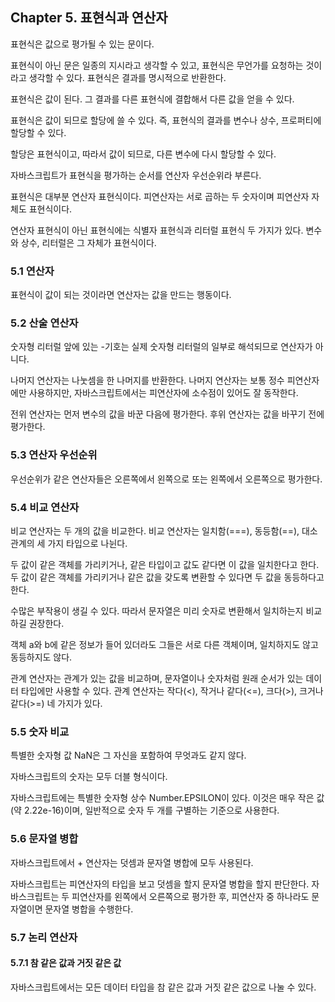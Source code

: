## Chapter 5. 표현식과 연산자

표현식은 값으로 평가될 수 있는 문이다.

표현식이 아닌 문은 일종의 지시라고 생각할 수 있고, 표현식은 무언가를 요청하는 것이라고 생각할 수 있다.
표현식은 결과를 명시적으로 반환한다.

표현식은 값이 된다.
그 결과를 다른 표현식에 결합해서 다른 값을 얻을 수 있다.

표현식은 값이 되므로 할당에 쓸 수 있다.
즉, 표현식의 결과를 변수나 상수, 프로퍼티에 할당할 수 있다.

할당은 표현식이고, 따라서 값이 되므로, 다른 변수에 다시 할당할 수 있다.

자바스크립트가 표현식을 평가하는 순서를 연산자 우선순위라 부른다.

표현식은 대부분 연산자 표현식이다.
피연산자는 서로 곱하는 두 숫자이며 피연산자 자체도 표현식이다.

연산자 표현식이 아닌 표현식에는 식별자 표현식과 리터럴 표현식 두 가지가 있다.
변수와 상수, 리터럴은 그 자체가 표현식이다.

### 5.1 연산자

표현식이 값이 되는 것이라면 연산자는 값을 만드는 행동이다.

### 5.2 산술 연산자

숫자형 리터럴 앞에 있는 -기호는 실제 숫자형 리터럴의 일부로 해석되므로 연산자가 아니다.

나머지 연산자는 나눗셈을 한 나머지를 반환한다.
나머지 연산자는 보통 정수 피연산자에만 사용하지만, 자바스크립트에서는 피연산자에 소수점이 있어도 잘 동작한다.

전위 연산자는 먼저 변수의 값을 바꾼 다음에 평가한다.
후위 연산자는 값을 바꾸기 전에 평가한다.

### 5.3 연산자 우선순위

우선순위가 같은 연산자들은 오른쪽에서 왼쪽으로 또는 왼쪽에서 오른쪽으로 평가한다.

### 5.4 비교 연산자

비교 연산자는 두 개의 값을 비교한다.
비교 연산자는 일치함(===), 동등함(==), 대소 관계의 세 가지 타입으로 나뉜다.

두 값이 같은 객체를 가리키거나, 같은 타입이고 값도 같다면 이 값을 일치한다고 한다.
두 값이 같은 객체를 가리키거나 같은 값을 갖도록 변환할 수 있다면 두 값을 동등하다고 한다.

수많은 부작용이 생길 수 있다.
따라서 문자열은 미리 숫자로 변환해서 일치하는지 비교하길 권장한다.

객체 a와 b에 같은 정보가 들어 있더라도 그들은 서로 다른 객체이며, 일치하지도 않고 동등하지도 않다.

관계 연산자는 관계가 있는 값을 비교하며, 문자열이나 숫자처럼 원래 순서가 있는 데이터 타입에만 사용할 수 있다.
관계 연산자는 작다(<), 작거나 같다(<=), 크다(>), 크거나 같다(>=) 네 가지가 있다.

### 5.5 숫자 비교

특별한 숫자형 값 NaN은 그 자신을 포함하여 무엇과도 같지 않다.

자바스크립트의 숫자는 모두 더블 형식이다.

자바스크립트에는 특별한 숫자형 상수 Number.EPSILON이 있다.
이것은 매우 작은 값(약 2.22e-16)이며, 일반적으로 숫자 두 개를 구별하는 기준으로 사용한다.

### 5.6 문자열 병합

자바스크립트에서 + 연산자는 덧셈과 문자열 병합에 모두 사용된다.

자바스크립트는 피연산자의 타입을 보고 덧셈을 할지 문자열 병합을 할지 판단한다.
자바스크립트는 두 피연산자를 왼쪽에서 오른쪽으로 평가한 후, 피연산자 중 하나라도 문자열이면 문자열 병합을 수행한다.

### 5.7 논리 연산자

#### 5.7.1 참 같은 값과 거짓 같은 값

자바스크립트에서는 모든 데이터 타입을 참 같은 값과 거짓 같은 값으로 나눌 수 있다.
